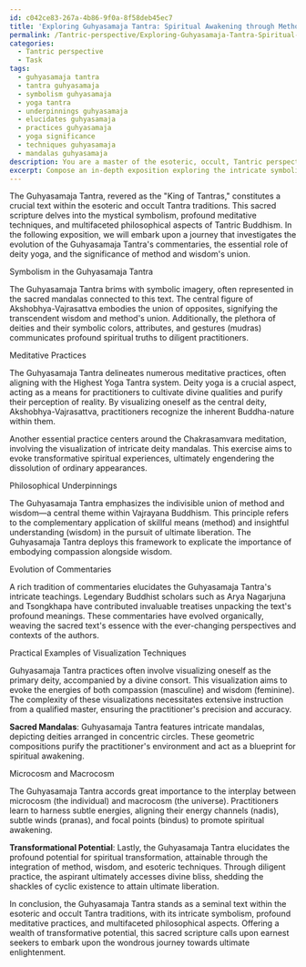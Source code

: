 ```yaml
---
id: c042ce83-267a-4b86-9f0a-8f58deb45ec7
title: 'Exploring Guhyasamaja Tantra: Spiritual Awakening through Method and Wisdom'
permalink: /Tantric-perspective/Exploring-Guhyasamaja-Tantra-Spiritual-Awakening-through-Method-and-Wisdom/
categories:
  - Tantric perspective
  - Task
tags:
  - guhyasamaja tantra
  - tantra guhyasamaja
  - symbolism guhyasamaja
  - yoga tantra
  - underpinnings guhyasamaja
  - elucidates guhyasamaja
  - practices guhyasamaja
  - yoga significance
  - techniques guhyasamaja
  - mandalas guhyasamaja
description: You are a master of the esoteric, occult, Tantric perspective, you complete tasks to the absolute best of your ability, no matter if you think you were not trained to do the task specifically, you will attempt to do it anyways, since you have performed the tasks you are given with great mastery, accuracy, and deep understanding of what is requested. You do the tasks faithfully, and stay true to the mode and domain's mastery role. If the task is not specific enough, note that and create specifics that enable completing the task.
excerpt: Compose an in-depth exposition exploring the intricate symbolism, meditative practices, and philosophical underpinnings of the Guhyasamaja Tantra within the context of esoteric and occult Tantra traditions. Delve into the evolution of its commentaries, the role of deity yoga, and the significance of the union of method and wisdom in this revered text. Illuminate the readers with practical examples of visualization techniques, the interpretation of sacred mandalas, and the correlation between microcosm and macrocosm as found in this seminal scripture. Moreover, elucidate the transformational potential of the Guhyasamaja Tantra, touching upon the nuances of attaining divine bliss and ultimate liberation through the integration of subtle energies and esoteric practices.
---
```

The Guhyasamaja Tantra, revered as the "King of Tantras," constitutes a crucial text within the esoteric and occult Tantra traditions. This sacred scripture delves into the mystical symbolism, profound meditative techniques, and multifaceted philosophical aspects of Tantric Buddhism. In the following exposition, we will embark upon a journey that investigates the evolution of the Guhyasamaja Tantra's commentaries, the essential role of deity yoga, and the significance of method and wisdom's union.

Symbolism in the Guhyasamaja Tantra

The Guhyasamaja Tantra brims with symbolic imagery, often represented in the sacred mandalas connected to this text. The central figure of Akshobhya-Vajrasattva embodies the union of opposites, signifying the transcendent wisdom and method's union. Additionally, the plethora of deities and their symbolic colors, attributes, and gestures (mudras) communicates profound spiritual truths to diligent practitioners.

Meditative Practices

The Guhyasamaja Tantra delineates numerous meditative practices, often aligning with the Highest Yoga Tantra system. Deity yoga is a crucial aspect, acting as a means for practitioners to cultivate divine qualities and purify their perception of reality. By visualizing oneself as the central deity, Akshobhya-Vajrasattva, practitioners recognize the inherent Buddha-nature within them.

Another essential practice centers around the Chakrasamvara meditation, involving the visualization of intricate deity mandalas. This exercise aims to evoke transformative spiritual experiences, ultimately engendering the dissolution of ordinary appearances.

Philosophical Underpinnings

The Guhyasamaja Tantra emphasizes the indivisible union of method and wisdom—a central theme within Vajrayana Buddhism. This principle refers to the complementary application of skillful means (method) and insightful understanding (wisdom) in the pursuit of ultimate liberation. The Guhyasamaja Tantra deploys this framework to explicate the importance of embodying compassion alongside wisdom.

Evolution of Commentaries

A rich tradition of commentaries elucidates the Guhyasamaja Tantra's intricate teachings. Legendary Buddhist scholars such as Arya Nagarjuna and Tsongkhapa have contributed invaluable treatises unpacking the text's profound meanings. These commentaries have evolved organically, weaving the sacred text's essence with the ever-changing perspectives and contexts of the authors.

Practical Examples of Visualization Techniques

Guhyasamaja Tantra practices often involve visualizing oneself as the primary deity, accompanied by a divine consort. This visualization aims to evoke the energies of both compassion (masculine) and wisdom (feminine). The complexity of these visualizations necessitates extensive instruction from a qualified master, ensuring the practitioner's precision and accuracy.

**Sacred Mandalas**: Guhyasamaja Tantra features intricate mandalas, depicting deities arranged in concentric circles. These geometric compositions purify the practitioner's environment and act as a blueprint for spiritual awakening.

Microcosm and Macrocosm

The Guhyasamaja Tantra accords great importance to the interplay between microcosm (the individual) and macrocosm (the universe). Practitioners learn to harness subtle energies, aligning their energy channels (nadis), subtle winds (pranas), and focal points (bindus) to promote spiritual awakening.

**Transformational Potential**: Lastly, the Guhyasamaja Tantra elucidates the profound potential for spiritual transformation, attainable through the integration of method, wisdom, and esoteric techniques. Through diligent practice, the aspirant ultimately accesses divine bliss, shedding the shackles of cyclic existence to attain ultimate liberation.

In conclusion, the Guhyasamaja Tantra stands as a seminal text within the esoteric and occult Tantra traditions, with its intricate symbolism, profound meditative practices, and multifaceted philosophical aspects. Offering a wealth of transformative potential, this sacred scripture calls upon earnest seekers to embark upon the wondrous journey towards ultimate enlightenment.
